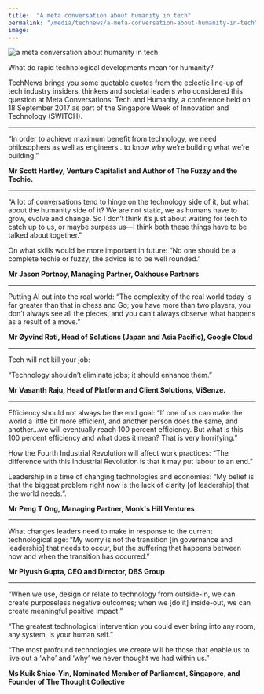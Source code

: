 ```yaml
---
title:  "A meta conversation about humanity in tech"
permalink: "/media/technews/a-meta-conversation-about-humanity-in-tech"
image: 
---
```


![a meta conversation about humanity in tech](/images/technews/a-meta-conversation-about-humanity-in-tech-part-1.jpg)

What do rapid technological developments mean for humanity?

TechNews brings you some quotable quotes from the eclectic line-up of tech industry insiders, thinkers and societal leaders who considered this question at Meta Conversations: Tech and Humanity, a conference held on 18 September 2017 as part of the Singapore Week of Innovation and Technology (SWITCH).

---

“In order to achieve maximum benefit from technology, we need philosophers as well as engineers…to know why we’re building what we’re building.”

**Mr Scott Hartley, Venture Capitalist and Author of The Fuzzy and the Techie.**

---

“A lot of conversations tend to hinge on the technology side of it, but what about the humanity side of it? We are not static, we as humans have to grow, evolve and change. So I don’t think it’s just about waiting for tech to catch up to us, or maybe surpass us—I think both these things have to be talked about together."

On what skills would be more important in future: “No one should be a complete techie or fuzzy; the advice is to be well rounded.”

**Mr Jason Portnoy, Managing Partner, Oakhouse Partners**

---

Putting AI out into the real world: “The complexity of the real world today is far greater than that in chess and Go; you have more than two players, you don’t always see all the pieces, and you can’t always observe what happens as a result of a move.”

**Mr Øyvind Roti, Head of Solutions (Japan and Asia Pacific), Google Cloud**

---

Tech will not kill your job:

“Technology shouldn’t eliminate jobs; it should enhance them.”

**Mr Vasanth Raju, Head of Platform and Client Solutions, ViSenze.**

---

Efficiency should not always be the end goal: “If one of us can make the world a little bit more efficient, and another person does the same, and another…we will eventually reach 100 percent efficiency. But what is this 100 percent efficiency and what does it mean? That is very horrifying.”

How the Fourth Industrial Revolution will affect work practices: “The difference with this Industrial Revolution is that it may put labour to an end.”

Leadership in a time of changing technologies and economies: “My belief is that the biggest problem right now is the lack of clarity [of leadership] that the world needs.”.

**Mr Peng T Ong, Managing Partner, Monk's Hill Ventures**

---

What changes leaders need to make in response to the current technological age: “My worry is not the transition [in governance and leadership] that needs to occur, but the suffering that happens between now and when the transition has occurred.”

**Mr Piyush Gupta, CEO and Director, DBS Group**

---

“When we use, design or relate to technology from outside-in, we can create purposeless negative outcomes; when we [do it] inside-out, we can create meaningful positive impact.”

“The greatest technological intervention you could ever bring into any room, any system, is your human self.”

“The most profound technologies we create will be those that enable us to live out a ‘who’ and ‘why’ we never thought we had within us.” 

**Ms Kuik Shiao-Yin, Nominated Member of Parliament, Singapore, and Founder of The Thought Collective**
